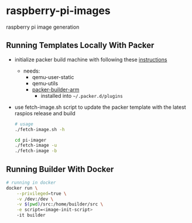 # raspberry-pi-images
raspberry pi image generation

## Running Templates Locally With Packer
- initialize packer build machine with following these [instructions](https://linuxhit.com/build-a-raspberry-pi-image-packer-packer-builder-arm/)
    - needs: 
        - qemu-user-static 
        - qemu-utils
        - [packer-builder-arm](https://github.com/mkaczanowski/packer-builder-arm)
            - installed into `~/.packer.d/plugins`
- use fetch-image.sh script to update the packer template with the latest raspios release and build

    ```sh
    # usage 
    ./fetch-image.sh -h

    cd pi-imager
    ./fetch-image -u
    ./fetch-image -b
    ```

## Running Builder With Docker 

```sh
# running in docker
docker run \
    --privileged=true \
    -v /dev:/dev \
    -v $(pwd)/src:/home/builder/src \
    -e script=<image-init-script>
    -it builder 
```
